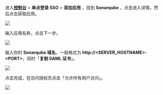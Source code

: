 <IntegrationDetailCard :title="`在 ${$localeConfig.brandName} 中创建应用`">

进入[**控制台**](https://console.genauth.ai) > **单点登录 SSO** > **添加应用** ，找到 **Sonarqube** ，点击进入详情，然后点击获取应用。

![](~@imagesZhCn/integration/sonarqube/1-1.png)

输入应用名称，点击下一步。

![](~@imagesZhCn/integration/sonarqube/1-2.png)

输入你的 **Sonarqube 域名**，一般格式为 **http://&lt;SERVER_HOSTNAME&gt;:&lt;PORT&gt;**，同时「**复制 SAML 证书**」。

![](~@imagesZhCn/integration/sonarqube/1-3.png)

点击完成，在访问授权页点击「允许所有用户访问」。

![](~@imagesZhCn/integration/sonarqube/1-4.png)

</IntegrationDetailCard>
